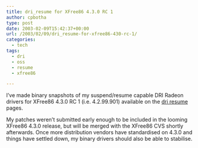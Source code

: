 ```yaml
---
title: dri_resume for XFree86 4.3.0 RC 1
author: cpbotha
type: post
date: 2003-02-09T15:42:37+00:00
url: /2003/02/09/dri_resume-for-xfree86-430-rc-1/
categories:
  - tech
tags:
  - dri
  - oss
  - resume
  - xfree86

---
```

I&#8217;ve made binary snapshots of my suspend/resume capable DRI Radeon drivers for XFree86 4.3.0 RC 1 (i.e. 4.2.99.901) available on the [dri resume][1] pages.

My patches weren&#8217;t submitted early enough to be included in the looming XFree86 4.3.0 release, but will be merged with the XFree86 CVS shortly afterwards. Once more distribution vendors have standardised on 4.3.0 and things have settled down, my binary drivers should also be able to stabilise.

 [1]: /software/dri_resume/
